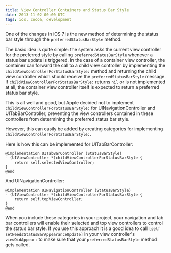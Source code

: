 ```yaml
---
title: View Controller Containers and Status Bar Style
date: 2013-11-02 00:00 UTC
tags: ios, cocoa, development
---
```


One of the changes in iOS 7 is the new method of determining the status bar style through the `preferredStatusBarStyle` method.

The basic idea is quite simple: the system asks the current view controller for the preferred style by calling `preferredStatusBarStyle` whenever a status bar update is triggered. In the case of a container view controller, the container can forward the call to a child view controller by implementing the `childViewControllerForStatusBarStyle:` method and returning the child view controller which should receive the `preferredStatusBarStyle` message. If `childViewControllerForStatusBarStyle:` returns `nil` or is not implemented at all, the container view controller itself is expected to return a preferred status bar style.

This is all well and good, but Apple decided not to implement `childViewControllerForStatusBarStyle:` for UINavigationController and UITabBarController, preventing the view controllers contained in these controllers from determining the preferred status bar style.

However, this can easily be added by creating categories for implementing `childViewControllerForStatusBarStyle:`.

Here is how this can be implemented for UITabBarController:

```objc
@implementation UITabBarController (StatusBarStyle)
- (UIViewController *)childViewControllerForStatusBarStyle {
    return self.selectedViewController;
}
@end
```

And UINavigationController:

```objc
@implementation UINavigationController (StatusBarStyle)
- (UIViewController *)childViewControllerForStatusBarStyle {
    return self.topViewController;
}
@end
```

When you include these categories in your project, your navigation and tab bar controllers will enable their selected and top view controllers to control the status bar style. If you use this approach it is a good idea to call `[self setNeedsStatusBarAppearanceUpdate]` in your view controller's `viewDidAppear:` to make sure that your `preferredStatusBarStyle` method gets called.
